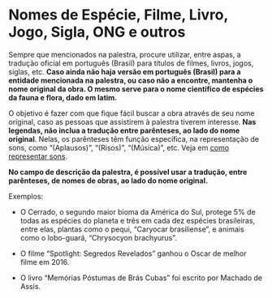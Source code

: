 # Nomes de Espécie, Filme, Livro, Jogo, Sigla, ONG e outros

Sempre que mencionados na palestra, procure utilizar, entre aspas, a tradução oficial em português (Brasil) para títulos de filmes, livros, jogos, siglas, etc. **Caso ainda não haja versão em português (Brasil) para a entidade mencionada na palestra, ou caso não a encontre, mantenha o nome original da obra. O mesmo serve para o nome científico de espécies da fauna e flora, dado em latim.**

O objetivo é fazer com que fique fácil buscar a obra através de seu nome original, caso as pessoas que assistirem à palestra tiverem interesse. **Nas legendas, não inclua a tradução entre parênteses, ao lado do nome original**. Nelas, os parênteses têm função específica, na representação de sons, como “(Aplausos)”, “(Risos)”, “(Música)”, etc. Veja em [como representar sons](index.md). 

**No campo de descrição da palestra, é possível usar a tradução, entre parênteses, de nomes de obras, ao lado do nome original.**

Exemplos:

- O Cerrado, o segundo maior bioma da América do Sul, protege 5% de todas as espécies do planeta e três em cada dez espécies brasileiras, entre elas, plantas como o pequi, “Caryocar brasiliense”, e animais como o lobo-guará, “Chrysocyon brachyurus”.

- O filme “Spotlight: Segredos Revelados” ganhou o Oscar de melhor filme em 2016.

- O livro “Memórias Póstumas de Brás Cubas” foi escrito por Machado de Assis.